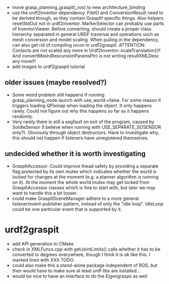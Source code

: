 - move grasp_planning_graspit(_ros) to new architecture_binding
- use the urdf2inventor dependency. FileIO and ConversionResult need to be derived though, as they contain GraspIt! specific things. Also helpers resetStdOut not in urdf2inventor.
    MarkerSelector can probably use parts of InventorViewer. Before converting, should create a proper class hierarchy separated in general URDF traversal and operations
    such as mesh conversion and model scaling.
    When pulling in the dependency, can also get rid of compiling ivcon in urdf2graspit.
    ATTENTION: Contacts are not scaled any more in Urdf2Inventor::scaleTranslation()!! And convertMesh(RescursionParamsPtr) is not writing resultXMLDesc any more!!!
- add images to urdf2graspit tutorial


## older issues (maybe resolved?)

- Some weird problem still happens if running grasp_planning_node.launch with use_world:=false. For some reason it triggers loading
  QPixmap when loading the object. It only happens rarely. Could not figure out why this happens so far as it happens randomly.
- Very rarely there is still a segfault on exit of the program, caused by SoIdleSensor (I believe when running with USE_SEPARATE_SOSENSOR only?).
  Obviously through object destructors. Have to investigate why, this should not happen if listeners have unregistered themselves.

## undecided whether it is worth investigating

- GraspItAccessor: Could improve thead safety by providing a separate flag protected by its own mutex which indicates whether
  the world is locked for changes at the moment (e.g. a planner algorithm is running on it). At the moment the
  whole world mutex may get locked from GraspItAccessor classes which is fine to start with, but later we may want
  to handle this a bit looser.
- could make GraspItSceneManager adhere to a more general listener/event-publisher pattern, instead of only the "idle loop". IdleLoop could be one
 particular event that is supported by it.

# urdf2graspit

- add API generation to CMake
- check in XMLFuncs.cpp with getJointLimits() calls whether it has to be converted to degrees everywhere, though I think it is ok like this. I marked lines with XXX TODO.
- could also make this a stand-alone package independent of ROS, but then would have to make sure at least urdf libs are installed...
- would be nice to have an interface to do the Eigengrasps as well

